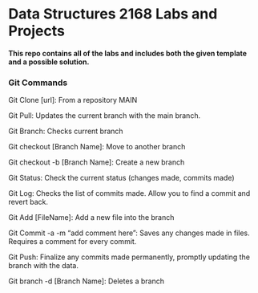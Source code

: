 # Data Structures 2168 Labs and Projects
**This repo contains all of the labs and includes both the given template and a possible solution.**

### Git Commands
Git Clone [url]: From a repository MAIN



Git Pull: Updates the current branch with the main branch.


Git Branch: Checks current branch


Git checkout [Branch Name]: Move to another branch


Git checkout -b [Branch Name]: Create a new branch


Git Status: Check the current status (changes made, commits made)


Git Log: Checks the list of commits made. Allow you to find a commit and revert back.


Git Add [FileName]: Add a new file into the branch


Git Commit -a -m “add comment here”: Saves any changes made in files. Requires a comment for every commit.


Git Push: Finalize any commits made permanently, promptly updating the branch with the data. 


Git branch -d [Branch Name]: Deletes a branch
